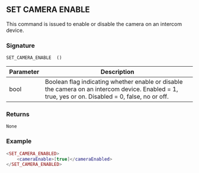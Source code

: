 ## SET CAMERA ENABLE

This command is issued to enable or disable the camera on an intercom device.


### Signature

`SET_CAMERA_ENABLE  ()`


| Parameter | Description |
| --- | --- |
| bool | Boolean flag indicating whether enable or disable the camera on an intercom device. Enabled = 1, true, yes or on.  Disabled = 0, false, no or off. |


### Returns

`None`


### Example

```lua
<SET_CAMERA_ENABLED>
    <cameraEnable>[true]</cameraEnabled>
</SET_CAMERA_ENABLED>
```
